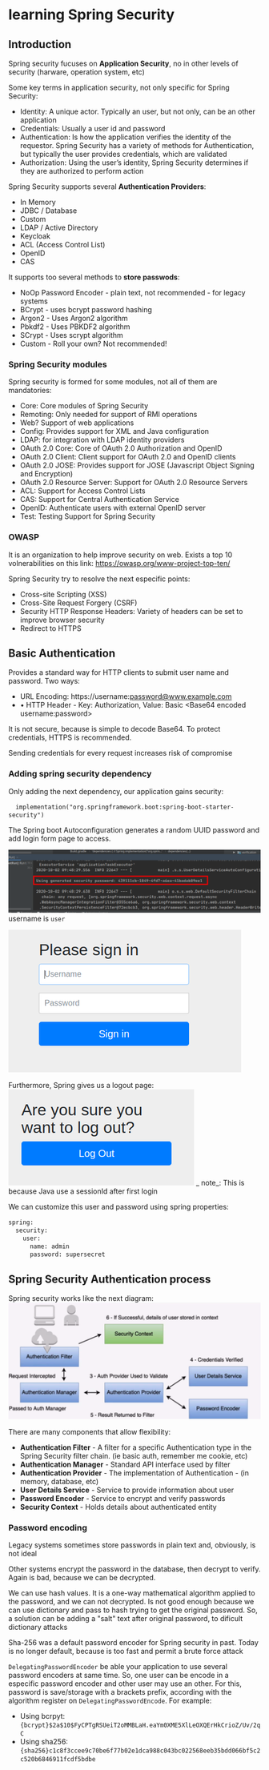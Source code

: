 # learning Spring Security

## Introduction
Spring security fucuses on **Application Security**, no in other levels of security (harware, operation system, etc)

Some key terms in application security, not only specific for Spring Security:
- Identity: A unique actor. Typically an user, but not only, can be an other application
- Credentials: Usually a user id and password
- Authentication: Is how the application verifies the identity of the requestor. Spring Security has a variety of methods for Authentication, but typically the user provides credentials, which are validated
- Authorization: Using the user’s identity, Spring Security determines if they are authorized to perform action

Spring Security supports several **Authentication Providers**:
- In Memory
- JDBC / Database
- Custom
- LDAP / Active Directory
- Keycloak
- ACL (Access Control List)
- OpenID
- CAS

It supports too several methods to **store passwods**:
- NoOp Password Encoder - plain text, not recommended - for legacy systems
- BCrypt - uses bcrypt password hashing
- Argon2 - Uses Argon2 algorithm
- Pbkdf2 - Uses PBKDF2 algorithm
- SCrypt - Uses scrypt algorithm
- Custom - Roll your own? Not recommended! 

### Spring Security modules
Spring security is formed for some modules, not all of them are mandatories:
- Core: Core modules of Spring Security
- Remoting: Only needed for support of RMI operations
- Web? Support of web applications
- Config: Provides support for XML and Java configuration
- LDAP: for integration with LDAP identity providers
- OAuth 2.0 Core: Core of OAuth 2.0 Authorization and OpenID
- OAuth 2.0 Client: Client support for OAuth 2.0 and OpenID clients 
- OAuth 2.0 JOSE: Provides support for JOSE (Javascript Object Signing and Encryption)
- OAuth 2.0 Resource Server: Support for OAuth 2.0 Resource Servers
- ACL: Support for Access Control Lists
- CAS: Support for Central Authentication Service
- OpenID: Authenticate users with external OpenID server
- Test: Testing Support for Spring Security 

### OWASP
It is an organization to help improve security on web. Exists a top 10 volnerabilities on this link: https://owasp.org/www-project-top-ten/

Spring Security try to resolve the next especific points:
- Cross-site Scripting (XSS)
- Cross-Site Request Forgery (CSRF)
- Security HTTP Response Headers: Variety of headers can be set to improve browser security
- Redirect to HTTPS

## Basic Authentication
Provides a standard way for HTTP clients to submit user name and password. Two ways:
- URL Encoding: https://username:password@www.example.com
- • HTTP Header - Key: Authorization, Value: Basic \<Base64 encoded username:password\>

It is not secure, because is simple to decode Base64. To protect credentials, HTTPS is recommended.

Sending credentials for every request increases risk of compromise

### Adding spring security dependency
Only adding the next dependency, our application gains security:

```
  implementation("org.springframework.boot:spring-boot-starter-security")
```
The Spring boot Autoconfiguration generates a random UUID password and add login form page to access.

![password](images/randompassword.png)
username is `user`

![loginpage](images/loginpage.png)

Furthermore, Spring gives us a logout page:
![logout](images/logout.png)
_ note_: This is because Java use a sessionId after first login

We can customize this user and password using spring properties:
```
spring:
  security:
    user:
      name: admin
      password: supersecret
```

## Spring Security Authentication process

Spring security works like the next diagram:
![spring filters](images/securityFilter.png)

There are many components that allow flexibility:
- **Authentication Filter** - A filter for a specific Authentication type in the Spring Security filter
chain. (ie basic auth, remember me cookie, etc)
- **Authentication Manager** - Standard API interface used by filter
- **Authentication Provider** - The implementation of Authentication - (in memory, database, etc)
- **User Details Service** - Service to provide information about user
- **Password Encoder** - Service to encrypt and verify passwords
- **Security Context** - Holds details about authenticated entity 

### Password encoding
Legacy systems sometimes store passwords in plain text and, obviously, is not ideal

Other systems encrypt the password in the database, then decrypt to verify. Again is bad, because we can be decrypted.

We can use hash values. It is a one-way mathematical algorithm applied to the password, and we can not decrypted. Is not good enough because we can use dictionary and pass to hash trying to get the original password. So, a solution can be adding a "salt" text after original password, to dificult dictionary attacks

Sha-256 was a default password encoder for Spring security in past. Today is no longer default, because is too fast and permit a brute force attack

`DelegatingPasswordEncoder` be able your application to use several password encoders at same time. So, one user can be encode in a especific password encoder and other user may use an other. For this, password is save/storage with a brackets prefix, according with the algorithm register on `DelegatingPasswordEncode`. For example:
- Using bcrpyt: `{bcrypt}$2a$10$FyCPTgRSUeiT2oMMBLaH.eaYm0XME5XlLeOXQErHkCrioZ/Uv/2qC`
- Using sha256: `{sha256}c1c8f3ccee9c70be6f77b02e1dca988c043bc022568eeb35bdd066bf5c2c520b6846911fcdf5bdbe`

